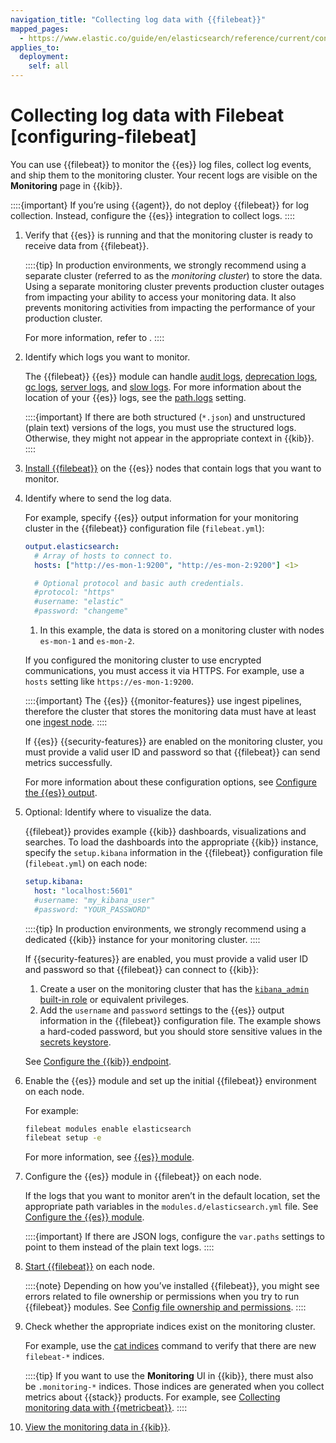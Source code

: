 ```yaml
---
navigation_title: "Collecting log data with {{filebeat}}"
mapped_pages:
  - https://www.elastic.co/guide/en/elasticsearch/reference/current/configuring-filebeat.html
applies_to:
  deployment:
    self: all
---
```




# Collecting log data with Filebeat [configuring-filebeat]


You can use {{filebeat}} to monitor the {{es}} log files, collect log events, and ship them to the monitoring cluster. Your recent logs are visible on the **Monitoring** page in {{kib}}.

::::{important}
If you’re using {{agent}}, do not deploy {{filebeat}} for log collection. Instead, configure the {{es}} integration to collect logs.
::::


1. Verify that {{es}} is running and that the monitoring cluster is ready to receive data from {{filebeat}}.

    ::::{tip}
    In production environments, we strongly recommend using a separate cluster (referred to as the *monitoring cluster*) to store the data. Using a separate monitoring cluster prevents production cluster outages from impacting your ability to access your monitoring data. It also prevents monitoring activities from impacting the performance of your production cluster. 
    
    For more information, refer to [](/deploy-manage/monitor/stack-monitoring/es-self-monitoring-prod.md).
    ::::

2. Identify which logs you want to monitor.

    The {{filebeat}} {{es}} module can handle [audit logs](../../security/logging-configuration/logfile-audit-output.md), [deprecation logs](../logging-configuration/elasticsearch-log4j-configuration-self-managed.md#deprecation-logging), [gc logs](elasticsearch://reference/elasticsearch/jvm-settings.md#gc-logging), [server logs](../logging-configuration/elasticsearch-log4j-configuration-self-managed.md), and [slow logs](elasticsearch://reference/elasticsearch/index-settings/slow-log.md). For more information about the location of your {{es}} logs, see the [path.logs](../../deploy/self-managed/important-settings-configuration.md#path-settings) setting.

    ::::{important}
    If there are both structured (`*.json`) and unstructured (plain text) versions of the logs, you must use the structured logs. Otherwise, they might not appear in the appropriate context in {{kib}}.
    ::::

3. [Install {{filebeat}}](asciidocalypse://docs/beats/docs/reference/filebeat/filebeat-installation-configuration.md) on the {{es}} nodes that contain logs that you want to monitor.
4. Identify where to send the log data.

    For example, specify {{es}} output information for your monitoring cluster in the {{filebeat}} configuration file (`filebeat.yml`):

    ```yaml
    output.elasticsearch:
      # Array of hosts to connect to.
      hosts: ["http://es-mon-1:9200", "http://es-mon-2:9200"] <1>

      # Optional protocol and basic auth credentials.
      #protocol: "https"
      #username: "elastic"
      #password: "changeme"
    ```

    1. In this example, the data is stored on a monitoring cluster with nodes `es-mon-1` and `es-mon-2`.


    If you configured the monitoring cluster to use encrypted communications, you must access it via HTTPS. For example, use a `hosts` setting like `https://es-mon-1:9200`.

    ::::{important}
    The {{es}} {{monitor-features}} use ingest pipelines, therefore the cluster that stores the monitoring data must have at least one [ingest node](../../../manage-data/ingest/transform-enrich/ingest-pipelines.md).
    ::::


    If {{es}} {{security-features}} are enabled on the monitoring cluster, you must provide a valid user ID and password so that {{filebeat}} can send metrics successfully.

    For more information about these configuration options, see [Configure the {{es}} output](asciidocalypse://docs/beats/docs/reference/filebeat/elasticsearch-output.md).

5. Optional: Identify where to visualize the data.

    {{filebeat}} provides example {{kib}} dashboards, visualizations and searches. To load the dashboards into the appropriate {{kib}} instance, specify the `setup.kibana` information in the {{filebeat}} configuration file (`filebeat.yml`) on each node:

    ```yaml
    setup.kibana:
      host: "localhost:5601"
      #username: "my_kibana_user"
      #password: "YOUR_PASSWORD"
    ```

    ::::{tip}
    In production environments, we strongly recommend using a dedicated {{kib}} instance for your monitoring cluster.
    ::::


    If {{security-features}} are enabled, you must provide a valid user ID and password so that {{filebeat}} can connect to {{kib}}:

    1. Create a user on the monitoring cluster that has the [`kibana_admin` built-in role](../../users-roles/cluster-or-deployment-auth/built-in-roles.md) or equivalent privileges.
    2. Add the `username` and `password` settings to the {{es}} output information in the {{filebeat}} configuration file. The example shows a hard-coded password, but you should store sensitive values in the [secrets keystore](asciidocalypse://docs/beats/docs/reference/filebeat/keystore.md).

    See [Configure the {{kib}} endpoint](asciidocalypse://docs/beats/docs/reference/filebeat/setup-kibana-endpoint.md).

6. Enable the {{es}} module and set up the initial {{filebeat}} environment on each node.

    For example:

    ```sh
    filebeat modules enable elasticsearch
    filebeat setup -e
    ```

    For more information, see [{{es}} module](asciidocalypse://docs/beats/docs/reference/filebeat/filebeat-module-elasticsearch.md).

7. Configure the {{es}} module in {{filebeat}} on each node.

    If the logs that you want to monitor aren’t in the default location, set the appropriate path variables in the `modules.d/elasticsearch.yml` file. See [Configure the {{es}} module](asciidocalypse://docs/beats/docs/reference/filebeat/filebeat-module-elasticsearch.md#configuring-elasticsearch-module).

    ::::{important}
    If there are JSON logs, configure the `var.paths` settings to point to them instead of the plain text logs.
    ::::

8. [Start {{filebeat}}](asciidocalypse://docs/beats/docs/reference/filebeat/filebeat-starting.md) on each node.

    ::::{note}
    Depending on how you’ve installed {{filebeat}}, you might see errors related to file ownership or permissions when you try to run {{filebeat}} modules. See [Config file ownership and permissions](asciidocalypse://docs/beats/docs/reference/libbeat/config-file-permissions.md).
    ::::

9. Check whether the appropriate indices exist on the monitoring cluster.

    For example, use the [cat indices](https://www.elastic.co/docs/api/doc/elasticsearch/operation/operation-cat-indices) command to verify that there are new `filebeat-*` indices.

    ::::{tip}
    If you want to use the **Monitoring** UI in {{kib}}, there must also be `.monitoring-*` indices. Those indices are generated when you collect metrics about {{stack}} products. For example, see [Collecting monitoring data with {{metricbeat}}](collecting-monitoring-data-with-metricbeat.md).
    ::::

10. [View the monitoring data in {{kib}}](kibana-monitoring-data.md).

